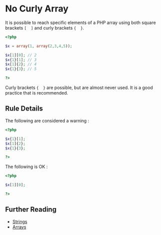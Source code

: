 <!-- Good Practices -->
# No Curly Array

It is possible to reach specific elements of a PHP array using both square brackets `[  ]` and curly brackets `{  }`. 

```php
<?php

$x = array(1, array(2,3,4,5));

$x[1][0]; // 2
$x{1}[1]; // 3
$x[1]{2}; // 4
$x{1}{3}; // 5

?>
```
Curly brackets `{  }` are possible, but are almost never used. It is a good practice that is recommended.

## Rule Details

The following are considered a warning : 

```php
<?php

$x{1}[1]; 
$x[1]{2}; 
$x{1}{3}; 

?>
```

The following is OK : 

```php
<?php

$x[1][0];

?>
```

<!--
## When Not To Use It
Please, always use it.
-->

## Further Reading

* [Strings](http://php.net/manual/en/language.types.string.php)
* [Arrays](http://php.net/manual/en/language.types.array.php)

